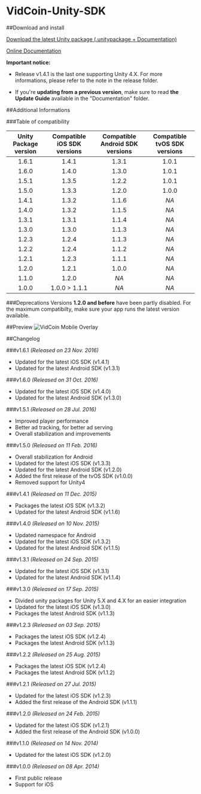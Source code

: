 VidCoin-Unity-SDK
=================

##Download and install

[Download the latest Unity package (.unitypackage + Documentation)](https://github.com/VidCoin/VidCoin-Unity-SDK/releases/download/v1.6.1/VidCoin-Unity-SDK.zip)

[Online Documentation](https://github.com/VidCoin/VidCoin-Unity-SDK/blob/master/Documentation.md)

**Important notice:**

* Release v1.4.1 is the last one supporting Unity 4.X. For more informations, please refer to the note in the release folder.

* If you're **updating from a previous version**, make sure to read **the Update Guide** available in the "Documentation" folder.

##Additional Informations

###Table of compatibility

| Unity Package version  | Compatible iOS SDK versions | Compatible Android SDK versions | Compatible tvOS SDK versions |
| :-------------: | :-------------: | :-------------: | :-------------: |
| 1.6.1 | 1.4.1 | 1.3.1 | 1.0.1 |
| 1.6.0 | 1.4.0 | 1.3.0 | 1.0.1 |
| 1.5.1 | 1.3.5 | 1.2.2 | 1.0.1 |
| 1.5.0 | 1.3.3 | 1.2.0 | 1.0.0 |
| 1.4.1 | 1.3.2 | 1.1.6 | *NA* |
| 1.4.0 | 1.3.2 | 1.1.5 | *NA* |
| 1.3.1 | 1.3.1 | 1.1.4 | *NA* |
| 1.3.0 | 1.3.0 | 1.1.3 | *NA* |
| 1.2.3 | 1.2.4 | 1.1.3 | *NA* |
| 1.2.2 | 1.2.4 | 1.1.2 | *NA* |
| 1.2.1 | 1.2.3 | 1.1.1 | *NA* |
| 1.2.0 | 1.2.1 | 1.0.0 | *NA* |
| 1.1.0 | 1.2.0 | *NA* | *NA* |
| 1.0.0 | 1.0.0 > 1.1.1 | *NA* | *NA* |

###Deprecations
Versions **1.2.0 and before** have been partly disabled. For the maximum compatibilty, make sure your app runs the latest version available.

##Preview
![VidCoin Mobile Overlay](https://d3rud9259azp35.cloudfront.net/preview/ios.png "VidCoin Mobile Overlay")

##Changelog

###v1.6.1
*(Released on 23 Nov. 2016)*
- Updated for the latest iOS SDK (v1.4.1)
- Updated for the latest Android SDK (v1.3.1)

###v1.6.0
*(Released on 31 Oct. 2016)*
- Updated for the latest iOS SDK (v1.4.0)
- Updated for the latest Android SDK (v1.3.0)

###v1.5.1
*(Released on 28 Jul. 2016)*
- Improved player performance
- Better ad tracking, for better ad serving
- Overall stabilization and improvements

###v1.5.0
*(Released on 11 Feb. 2016)*
- Overall stabilization for Android
- Updated for the latest iOS SDK (v1.3.3)
- Updated for the latest Android SDK (v1.2.0)
- Added the first release of the tvOS SDK (v1.0.0)
- Removed support for Unity4

###v1.4.1
*(Released on 11 Dec. 2015)*
- Packages the latest iOS SDK (v1.3.2)
- Updated for the latest Android SDK (v1.1.6)

###v1.4.0
*(Released on 10 Nov. 2015)*
- Updated namespace for Android
- Updated for the latest iOS SDK (v1.3.2)
- Updated for the latest Android SDK (v1.1.5)

###v1.3.1
*(Released on 24 Sep. 2015)*
- Updated for the latest iOS SDK (v1.3.1)
- Updated for the latest Android SDK (v1.1.4)

###v1.3.0
*(Released on 17 Sep. 2015)*
- Divided unity packages for Unity 5.X and 4.X for an easier integration 
- Updated for the latest iOS SDK (v1.3.0) 
- Packages the latest Android SDK (v1.1.3) 

###v1.2.3
*(Released on 03 Sep. 2015)*
- Packages the latest iOS SDK (v1.2.4)
- Packages the latest Android SDK (v1.1.3)

###v1.2.2
*(Released on 25 Aug. 2015)*
- Packages the latest iOS SDK (v1.2.4)
- Packages the latest Android SDK (v1.1.2)

###v1.2.1
*(Released on 27 Jul. 2015)*
- Updated for the latest iOS SDK (v1.2.3)
- Added the first release of the Android SDK (v1.1.1)

###v1.2.0
*(Released on 24 Feb. 2015)*
- Updated for the latest iOS SDK (v1.2.1)
- Added the first release of the Android SDK (v1.0.0)

###v1.1.0
*(Released on 14 Nov. 2014)*
- Updated for the latest iOS SDK (v1.2.0)

###v1.0.0
*(Released on 08 Apr. 2014)*
- First public release
- Support for iOS

